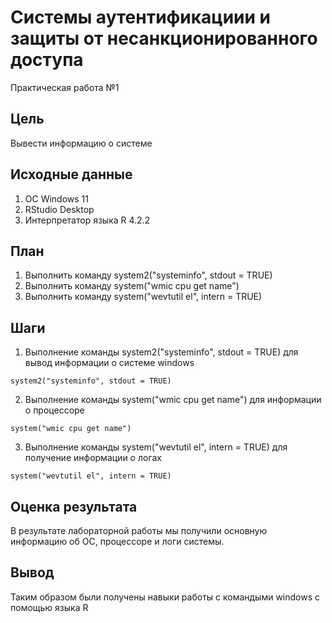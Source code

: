 # Системы аутентификациии и защиты от несанкционированного доступа

Практическая работа №1

## Цель

Вывести информацию о системе

## Исходные данные

1.  ОС Windows 11
2.  RStudio Desktop
3.  Интерпретатор языка R 4.2.2

## План

1.  Выполнить команду system2("systeminfo", stdout = TRUE)
2.  Выполнить команду system("wmic cpu get name")
3.  Выполнить команду system("wevtutil el", intern = TRUE)

## Шаги

1.  Выполнение команды system2("systeminfo", stdout = TRUE) для вывод информации о системе windows

```{r}
system2("systeminfo", stdout = TRUE)
```

2.  Выполнение команды system("wmic cpu get name") для информации о процессоре

```{r}
system("wmic cpu get name")
```

3.  Выполнение команды system("wevtutil el", intern = TRUE) для получение информации о логах

```{r}
system("wevtutil el", intern = TRUE)
```

## Оценка результата

В результате лабораторной работы мы получили основную информацию об ОС, процессоре и логи системы.

## Вывод

Таким образом были получены навыки работы с командыми windows с помощью языка R
